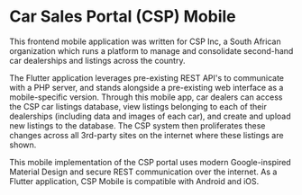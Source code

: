 # Car Sales Portal (CSP) Mobile
This frontend mobile application was written for CSP Inc, a South African organization which runs a platform to manage and consolidate second-hand car dealerships and listings across the country.

The Flutter application leverages pre-existing REST API's to communicate with a PHP server, and stands alongside a pre-existing web interface as a mobile-specific version.
Through this mobile app, car dealers can access the CSP car listings database, view listings belonging to each of their dealerships (including data and images of each car), and create and upload new listings to the database. 
The CSP system then proliferates these changes across all 3rd-party sites on the internet where these listings are shown.

This mobile implementation of the CSP portal uses modern Google-inspired Material Design and secure REST communication over the internet. As a Flutter application, CSP Mobile is compatible with Android and iOS.
